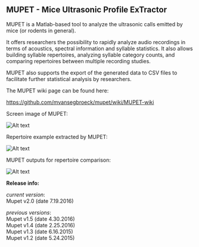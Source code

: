## MUPET - Mice Ultrasonic Profile ExTractor

MUPET is a Matlab-based tool to analyze the ultrasonic calls emitted by mice (or rodents in general).

It offers researchers the possibility to rapidly analyze audio recordings in terms of acoustics, spectral information and syllable statistics. It also allows building syllable repertoires, analyzing syllable category counts, and comparing repertoires between multiple recording studies. 

MUPET also supports the export of the generated data to CSV files to facilitate further statistical analysis by researchers.

The MUPET wiki page can be found here:

https://github.com/mvansegbroeck/mupet/wiki/MUPET-wiki

Screen image of MUPET:

![Alt text](http://mvansegb.webfactional.com/figures/v2.0/mupet.PNG "Mupet screen image")

Repertoire example extracted by MUPET:

![Alt text](http://mvansegb.webfactional.com/figures/v2.0/repertoire.PNG "Mupet screen image")

MUPET outputs for repertoire comparison:

![Alt text](http://mvansegb.webfactional.com/figures/v2.0/repertoire_comparison.PNG "Mupet screen image")


**Release info:**

*current version*:  
Mupet v2.0 (date 7.19.2016)  

*previous versions*:  
Mupet v1.5 (date 4.30.2016)  
Mupet v1.4 (date 2.25.2016)  
Mupet v1.3 (date 6.16.2015)  
Mupet v1.2 (date 5.24.2015)  
